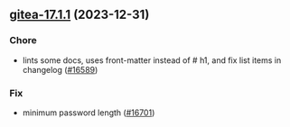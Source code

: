 

## [gitea-17.1.1](https://github.com/truecharts/charts/compare/gitea-17.1.0...gitea-17.1.1) (2023-12-31)

### Chore
  
- lints some docs, uses front-matter instead of # h1, and fix list items in changelog ([#16589](https://github.com/truecharts/charts/issues/16589))

### Fix
  
- minimum password length ([#16701](https://github.com/truecharts/charts/issues/16701))
